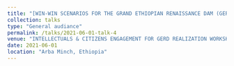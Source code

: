 ```yaml
---
title: "[WIN-WIN SCENARIOS FOR THE GRAND ETHIOPIAN RENAISSANCE DAM (GERD).](https://biniyamsishah.github.io/GERD/main.html)"
collection: talks
type: "General audiance"
permalink: /talks/2021-06-01-talk-4
venue: "INTELLECTUALS & CITIZENS ENGAGEMENT FOR GERD REALIZATION WORKSHOP"
date: 2021-06-01
location: "Arba Minch, Ethiopia"
---
```



